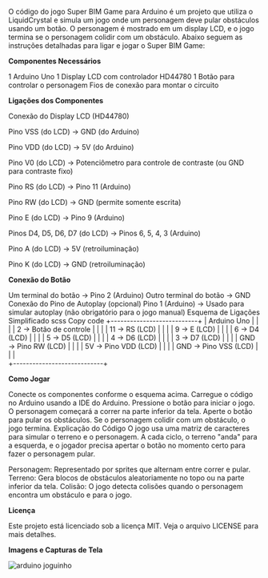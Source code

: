 
O código do jogo Super BIM Game para Arduino é um projeto que utiliza o LiquidCrystal e simula um jogo onde um personagem deve pular obstáculos usando um botão. O personagem é mostrado em um display LCD, e o jogo termina se o personagem colidir com um obstáculo. Abaixo seguem as instruções detalhadas para ligar e jogar o Super BIM Game:

**Componentes Necessários**

1 Arduino Uno
1 Display LCD com controlador HD44780
1 Botão para controlar o personagem
Fios de conexão para montar o circuito

**Ligações dos Componentes**

Conexão do Display LCD (HD44780)

Pino VSS (do LCD) → GND (do Arduino)

Pino VDD (do LCD) → 5V (do Arduino)

Pino V0 (do LCD) → Potenciômetro para controle de contraste (ou GND para contraste fixo)

Pino RS (do LCD) → Pino 11 (Arduino)

Pino RW (do LCD) → GND (permite somente escrita)

Pino E (do LCD) → Pino 9 (Arduino)

Pinos D4, D5, D6, D7 (do LCD) → Pinos 6, 5, 4, 3 (Arduino)

Pino A (do LCD) → 5V (retroiluminação)

Pino K (do LCD) → GND (retroiluminação)

**Conexão do Botão**

Um terminal do botão → Pino 2 (Arduino)
Outro terminal do botão → GND
Conexão do Pino de Autoplay (opcional)
Pino 1 (Arduino) → Usado para simular autoplay (não obrigatório para o jogo manual)
Esquema de Ligações Simplificado
scss
Copy code
     +---------------------------+
     |   Arduino Uno              |
     |                            |
     |  2  → Botão de controle    |
     |                            |
     |  11 → RS (LCD)             |
     |                            |
     |  9  → E (LCD)              | 
     |                            |
     |  6  → D4 (LCD)             |
     |                            |
     |  5  → D5 (LCD)             |
     |                            |
     |  4  → D6 (LCD)             |
     |                            |
     |  3  → D7 (LCD)             |
     |                            |
     |  GND → Pino RW (LCD)       |
     |                            |
     |  5V  → Pino VDD (LCD)      |
     |                            |
     |  GND → Pino VSS (LCD)      | 
     |                            |       
     +----------------------------+

**Como Jogar**

Conecte os componentes conforme o esquema acima.
Carregue o código no Arduino usando a IDE do Arduino.
Pressione o botão para iniciar o jogo. O personagem começará a correr na parte inferior da tela.
Aperte o botão para pular os obstáculos. Se o personagem colidir com um obstáculo, o jogo termina.
Explicação do Código
O jogo usa uma matriz de caracteres para simular o terreno e o personagem. A cada ciclo, o terreno "anda" para a esquerda, e o jogador precisa apertar o botão no momento certo para fazer o personagem pular.

Personagem: Representado por sprites que alternam entre correr e pular.
Terreno: Gera blocos de obstáculos aleatoriamente no topo ou na parte inferior da tela.
Colisão: O jogo detecta colisões quando o personagem encontra um obstáculo e para o jogo.

**Licença**

Este projeto está licenciado sob a licença MIT. Veja o 
arquivo LICENSE para mais detalhes.

**Imagens e Capturas de Tela**

![arduino joguinho](https://github.com/user-attachments/assets/406cd622-e7a7-4d51-8695-4348b3689be3)




